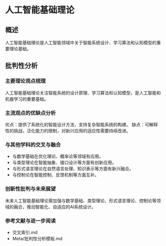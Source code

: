 # 人工智能基础理论

## 概述

人工智能基础理论是人工智能领域中关于智能系统设计、学习算法和认知模型的重要理论基础。

## 批判性分析

### 主要理论观点梳理

人工智能基础理论关注智能系统的设计原理、学习算法和认知模型，是人工智能和机器学习的重要基础。

### 主流观点的优缺点分析

优点：提供了系统化的智能设计方法，支持复杂智能系统的构建。
缺点：可解释性的挑战，泛化能力的限制，对新兴应用的适应性需要持续改进。

### 与其他学科的交叉与融合

- 与数学基础在优化理论、概率论等领域有应用。
- 与类型理论在智能抽象、接口设计等方面有创新应用。
- 与形式语言理论在自然语言处理、知识表示等方面有新兴融合。
- 与控制论在智能控制、反馈机制等方面互补。

### 创新性批判与未来展望

未来人工智能基础理论需加强与数学基础、类型理论、形式语言理论、控制论等领域的融合，推动智能化、自适应的AI系统设计。

### 参考文献与进一步阅读

- 交叉索引.md
- Meta/批判性分析模板.md

